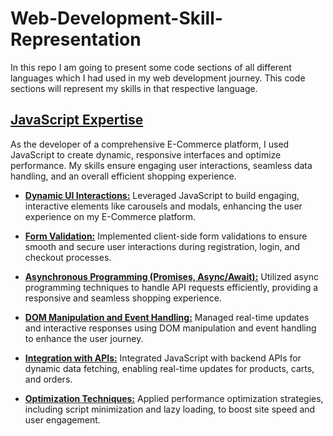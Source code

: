 # Web-Development-Skill-Representation
In this repo I am going to present some code sections of all different languages which I had used in my web development journey. This code sections will represent my skills in that respective language. 

## [JavaScript Expertise](Javascript/)
As the developer of a comprehensive E-Commerce platform, I used JavaScript to create dynamic, responsive interfaces and optimize performance. My skills ensure engaging user interactions, seamless data handling, and an overall efficient shopping experience.

- [**Dynamic UI Interactions:**](Javascript/Dynamic%20UI%20Interactions/) Leveraged JavaScript to build engaging, interactive elements like carousels and modals, enhancing the user experience on my E-Commerce platform.

- [**Form Validation:**](Javascript/Form%20Validation/) Implemented client-side form validations to ensure smooth and secure user interactions during registration, login, and checkout processes.

- [**Asynchronous Programming (Promises, Async/Await):**](Javascript/Asynchronous%20Programming/) Utilized async programming techniques to handle API requests efficiently, providing a responsive and seamless shopping experience.

- [**DOM Manipulation and Event Handling:**](Javascript/DOM%20Manipulation%20and%20Event%20Handling/) Managed real-time updates and interactive responses using DOM manipulation and event handling to enhance the user journey.

- [**Integration with APIs:**](Javascript/Integration%20with%20APIs/) Integrated JavaScript with backend APIs for dynamic data fetching, enabling real-time updates for products, carts, and orders.

- [**Optimization Techniques:**](Javascript/Optimization%20Techniques/) Applied performance optimization strategies, including script minimization and lazy loading, to boost site speed and user engagement.
